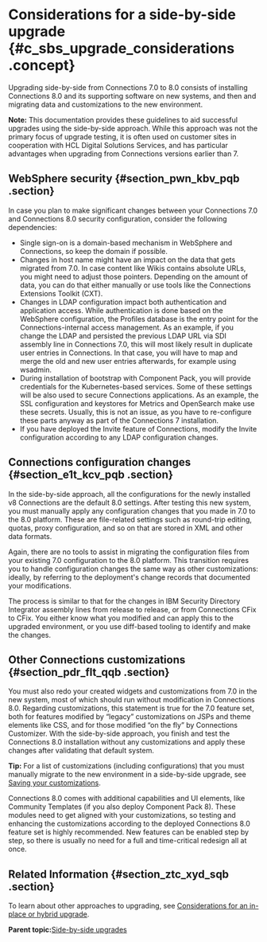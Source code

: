 # Considerations for a side-by-side upgrade {#c_sbs_upgrade_considerations .concept}

Upgrading side-by-side from Connections 7.0 to 8.0 consists of installing Connections 8.0 and its supporting software on new systems, and then and migrating data and customizations to the new environment.

**Note:** This documentation provides these guidelines to aid successful upgrades using the side-by-side approach. While this approach was not the primary focus of upgrade testing, it is often used on customer sites in cooperation with HCL Digital Solutions Services, and has particular advantages when upgrading from Connections versions earlier than 7.

## WebSphere security {#section_pwn_kbv_pqb .section}

In case you plan to make significant changes between your Connections 7.0 and Connections 8.0 security configuration, consider the following dependencies:

-   Single sign-on is a domain-based mechanism in WebSphere and Connections, so keep the domain if possible.
-   Changes in host name might have an impact on the data that gets migrated from 7.0. In case content like Wikis contains absolute URLs, you might need to adjust those pointers. Depending on the amount of data, you can do that either manually or use tools like the Connections Extensions Toolkit \(CXT\).
-   Changes in LDAP configuration impact both authentication and application access. While authentication is done based on the WebSphere configuration, the Profiles database is the entry point for the Connections-internal access management. As an example, if you change the LDAP and persisted the previous LDAP URL via SDI assembly line in Connections 7.0, this will most likely result in duplicate user entries in Connections. In that case, you will have to map and merge the old and new user entries afterwards, for example using wsadmin.
-   During installation of bootstrap with Component Pack, you will provide credentials for the Kubernetes-based services. Some of these settings will be also used to secure Connections applications. As an example, the SSL configuration and keystores for Metrics and OpenSearch make use these secrets. Usually, this is not an issue, as you have to re-configure these parts anyway as part of the Connections 7 installation.
-   If you have deployed the Invite feature of Connections, modify the Invite configuration according to any LDAP configuration changes.

## Connections configuration changes {#section_e1t_kcv_pqb .section}

In the side-by-side approach, all the configurations for the newly installed v8 Connections are the default 8.0 settings. After testing this new system, you must manually apply any configuration changes that you made in 7.0 to the 8.0 platform. These are file-related settings such as round-trip editing, quotas, proxy configuration, and so on that are stored in XML and other data formats.

Again, there are no tools to assist in migrating the configuration files from your existing 7.0 configuration to the 8.0 platform. This transition requires you to handle configuration changes the same way as other customizations: ideally, by referring to the deployment's change records that documented your modifications.

The process is similar to that for the changes in IBM Security Directory Integrator assembly lines from release to release, or from Connections CFix to CFix. You either know what you modified and can apply this to the upgraded environment, or you use diff-based tooling to identify and make the changes.

## Other Connections customizations {#section_pdr_flt_qqb .section}

You must also redo your created widgets and customizations from 7.0 in the new system, most of which should run without modification in Connections 8.0. Regarding customizations, this statement is true for the 7.0 feature set, both for features modified by “legacy” customizations on JSPs and theme elements like CSS, and for those modified “on the fly” by Connections Customizer. With the side-by-side approach, you finish and test the Connections 8.0 installation without any customizations and apply these changes after validating that default system.

**Tip:** For a list of customizations \(including configurations\) that you must manually migrate to the new environment in a side-by-side upgrade, see [Saving your customizations](c_configuration_changes_after_update.md).

Connections 8.0 comes with additional capabilities and UI elements, like Community Templates \(if you also deploy Component Pack 8\). These modules need to get aligned with your customizations, so testing and enhancing the customizations according to the deployed Connections 8.0 feature set is highly recommended. New features can be enabled step by step, so there is usually no need for a full and time-critical redesign all at once.

## Related Information {#section_ztc_xyd_sqb .section}

To learn about other approaches to upgrading, see [Considerations for an in-place or hybrid upgrade](c_inplace_upgrade_considerations.md).

**Parent topic:**[Side-by-side upgrades](../migrate/c_sbs_upgrade_container.md)

